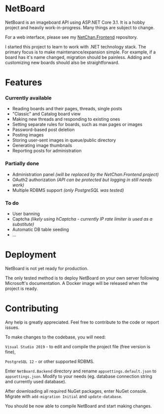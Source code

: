 ﻿# NetBoard

NetBoard is an imageboard API using ASP<span>.NET Core 3.1. It is a hobby project and heavily work-in-progress. Many things are subject to change.

For a web interface, please see my [NetChan.Frontend](https://github.com/xtul/NetChan.Frontend) repository.

I started this project to learn to work with .NET technology stack. The primary focus is to make maintenance/expansion simple. For example, if a board has it's name changed, migration should be painless. Adding and customizing new boards should also be straightforward.

# Features
### Currently available

 - Reading boards and their pages, threads, single posts
 - "Classic" and Catalog board view
 - Making new threads and responding to existing ones
 - Setting separate rules for boards, such as max pages or images
 - Password-based post deletion
 - Posting images
 - Storing user-sent images in queue/public directory
 - Generating image thumbnails
 - Reporting posts for administration

### Partially done
- Administration panel *(will be replaced by the NetChan.Frontend project)*
- OAuth2 authorization *(API can be protected but logging in still needs work)*
- Multiple RDBMS support *(only PostgreSQL was tested)*

### To do

- User banning
- Captcha *(likely using hCaptcha - currently IP rate limiter is used as a substitute)*
- Automatic DB table seeding
- ...

# Deployment

NetBoard is not yet ready for production.

The only tested method is to deploy NetBoard on your own server following Microsoft's documentation. A Docker image will be released when the project is ready.


# Contributing

Any help is greatly appreciated. Feel free to contribute to the code or report issues. 

To make changes to the codebase, you will need:

`Visual Studio 2019` - to edit and compile the project file (free version is fine),

`PostgreSQL 12` - or other supported RDBMS.

Enter `NetBoard.Backend` directory and rename `appsettings.default.json` to `appsettings.json`. Modify to your needs (eg. database connection string and currently used database).

After downloading all required NuGet packages, enter NuGet console. Migrate with `add-migration Initial` and `update-database`.

You should be now able to compile NetBoard and start making changes.
